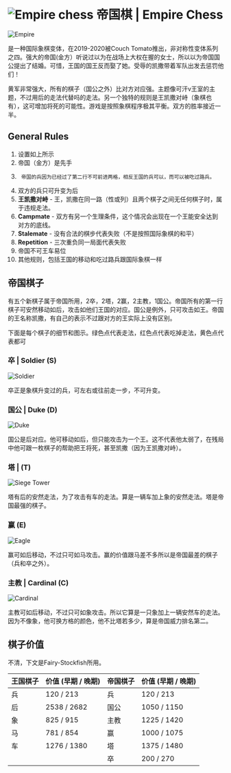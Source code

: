 # ![Empire chess](https://github.com/gbtami/pychess-variants/blob/master/static/icons/empire.svg) 帝国棋 | Empire Chess

![Empire](https://github.com/gbtami/pychess-variants/blob/master/static/images/CVariantsGuide/Empire.png)

是一种国际象棋变体，在2019-2020被Couch Tomato推出，非对称性变体系列之四。强大的帝国(金方）听说过以为在战场上大权在握的女士，所以以为帝国国公提出了结婚。可惜，王国的国王反而娶了她。受辱的凯撒带着军队出发去惩罚他们！

黄军非常强大，所有的棋子（国公之外）比对方对应强。主题像可汗v王室的主题，不过用后的走法代替吗的走法。另一个独特的规则是王凯撒对峙（象棋也有），这可增加将死的可能性。游戏是按照象棋程序极其平衡。双方的胜率接近一半。  

## General Rules
1.	设置如上所示
2.	帝国（金方）是先手
3.      帝国的兵因为已经过了第二行不可前进两格，相反王国的兵可以，而可以被吃过路兵。
4.	双方的兵只可升变为后
5.	**王凯撒对峙** - 王，凯撒在同一路（性或列）且两个棋子之间无任何棋子时，属于违规走法。
6.	**Campmate** - 双方有另一个生理条件，这个情况会出现在一个王能安全达到对方的底线。
7.	**Stalemate** - 没有合法的棋步代表失败（不是按照国际象棋的和平）
8.	**Repetition** - 三次重负同一局面代表失败
8.	帝国不可王车易位
9.	其他规则，包括王国的移动和吃过路兵跟国际象棋一样

## 帝国棋子

有五个新棋子属于帝国所用，2卒，2塔，2赢，2主教，1国公。帝国所有的第一行棋子可安然移动如后，攻击如他们王国的对应。国公是例外，只可攻击如王。帝国的王名称凯撒，有自己的表示不过跟对方的王实际上没有区别。

下面是每个棋子的细节和图示。绿色点代表走法，红色点代表吃掉走法，黄色点代表都可

### 卒 | Soldier (S)
![Soldier](https://github.com/gbtami/pychess-variants/blob/master/static/images/CVariantsGuide/EmpireSoldier.png)

卒正是象棋升变过的兵，可左右或往前走一步，不可升变。

### 国公 | Duke (D)

![Duke](https://github.com/gbtami/pychess-variants/blob/master/static/images/CVariantsGuide/Duke.png)

国公是后对应。他可移动如后，但只能攻击为一个王。这不代表他太弱了，在残局中他可跟一枚棋子的帮助把王将死，甚至凯撒（因为王凯撒对峙）。

### 塔 | (T)

![Siege Tower](https://github.com/gbtami/pychess-variants/blob/master/static/images/CVariantsGuide/Tower.png)

塔有后的安然走法，为了攻击有车的走法。算是一辆车加上象的安然走法。塔是帝国最强的棋子。

### 赢 (E)

![Eagle](https://github.com/gbtami/pychess-variants/blob/master/static/images/CVariantsGuide/Eagle.png)

赢可如后移动，不过只可如马攻击。赢的价值跟马差不多所以是帝国最差的棋子（兵和卒之外）。

### 主教 | Cardinal (C)

![Cardinal](https://github.com/gbtami/pychess-variants/blob/master/static/images/CVariantsGuide/Cardinal.png)

主教可如后移动，不过只可如象攻击。所以它算是一只象加上一辆安然车的走法。因为不像象，他可换方格的颜色，他不比塔若多少，算是帝国威力排名第二。

## 棋子价值

不清，下文是Fairy-Stockfish所用。

王国棋子	| 价值 (早期 / 晚期) | 帝国棋子 | 价值 (早期 / 晚期)
-- | -- | -- | --
兵 | 120 / 213	| 兵 | 120 / 213
后 | 2538 / 2682	| 国公 | 1050 / 1150
象 | 825 / 915	| 主教	| 1225 / 1420
马 | 781 / 854	| 赢 | 1000 / 1075
车 | 1276 / 1380	| 塔 | 1375 / 1480
 | | | 卒 | 200 / 270
